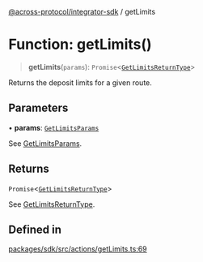 [@across-protocol/integrator-sdk](../README.md) / getLimits

# Function: getLimits()

> **getLimits**(`params`): `Promise`\<[`GetLimitsReturnType`](../type-aliases/GetLimitsReturnType.md)\>

Returns the deposit limits for a given route.

## Parameters

• **params**: [`GetLimitsParams`](../type-aliases/GetLimitsParams.md)

See [GetLimitsParams](../type-aliases/GetLimitsParams.md).

## Returns

`Promise`\<[`GetLimitsReturnType`](../type-aliases/GetLimitsReturnType.md)\>

See [GetLimitsReturnType](../type-aliases/GetLimitsReturnType.md).

## Defined in

[packages/sdk/src/actions/getLimits.ts:69](https://github.com/across-protocol/toolkit/blob/0408e9d38e7f5e4687131c33ea4b58d12a946b0d/packages/sdk/src/actions/getLimits.ts#L69)
